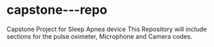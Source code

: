 # capstone---repo
Capstone Project for Sleep Apnea device
This Repository will include sections for the pulse oximeter, Microphone and Camera codes.  
